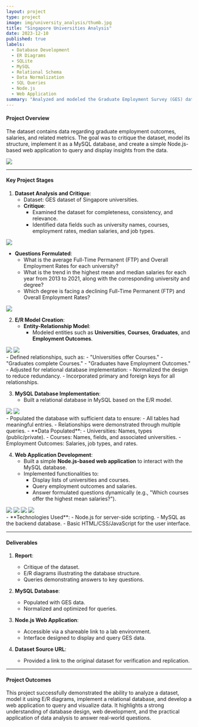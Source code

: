 ```yaml
---
layout: project
type: project
image: img/university_analysis/thumb.jpg
title: "Singapore Universities Analysis"
date: 2023-12-10
published: true
labels:
  - Database Development
  - ER Diagrams
  - SQLite
  - MySQL
  - Relational Schema
  - Data Normalization
  - SQL Queries
  - Node.js
  - Web Application
summary: "Analyzed and modeled the Graduate Employment Survey (GES) dataset, specifically for universities in Singapore."
---
```


#### Project Overview ####
The dataset contains data regarding graduate employment outcomes, salaries, and related metrics. The goal was to critique the dataset, model its structure, implement it as a MySQL database, and create a simple Node.js-based web application to query and display insights from the data.

<div class="text-center p-4">
  <img src="../img/university_analysis/ERD.png" class="img-thumbnail" >
</div>

---

#### Key Project Stages ####

1. **Dataset Analysis and Critique**:
   - Dataset: GES dataset of Singapore universities.
   - **Critique**:
     - Examined the dataset for completeness, consistency, and relevance.
     - Identified data fields such as university names, courses, employment rates, median salaries, and job types.

<div class="text-center p-4">
  <img src="../img/university_analysis/tables.png" class="img-thumbnail" >
</div>

   - **Questions Formulated**:
     - What is the average Full-Time Permanent (FTP) and Overall Employment Rates for each university?
     - What is the trend in the highest mean and median salaries for each year from 2013 to 2021, along with the corresponding university and degree?
     - Which degree is facing a declining Full-Time Permanent (FTP) and Overall Employment Rates?

<div class="text-center p-4">
  <img src="../img/university_analysis/questions.png" class="img-thumbnail" >
</div>

2. **E/R Model Creation**:
   - **Entity-Relationship Model**:
     - Modeled entities such as **Universities**, **Courses**, **Graduates**, and **Employment Outcomes**.
<div class="text-center p-4">
  <img src="../img/university_analysis/erd_2.png" class="img-thumbnail" >
  <img src="../img/university_analysis/rs.png" class="img-thumbnail" >
</div>
     - Defined relationships, such as:
       - "Universities offer Courses."
       - "Graduates complete Courses."
       - "Graduates have Employment Outcomes."
   - Adjusted for relational database implementation:
     - Normalized the design to reduce redundancy.
     - Incorporated primary and foreign keys for all relationships.

3. **MySQL Database Implementation**:
   - Built a relational database in MySQL based on the E/R model.
<div class="text-center p-4">
  <img src="../img/university_analysis/sql_query_qn2.png" class="img-thumbnail" >
  <img src="../img/university_analysis/sql_ans_qn2.png" class="img-thumbnail" >
</div>
   - Populated the database with sufficient data to ensure:
     - All tables had meaningful entries.
     - Relationships were demonstrated through multiple queries.
   - **Data Populated**:
     - Universities: Names, types (public/private).
     - Courses: Names, fields, and associated universities.
     - Employment Outcomes: Salaries, job types, and rates.

4. **Web Application Development**:
   - Built a simple **Node.js-based web application** to interact with the MySQL database.
   - Implemented functionalities to:
     - Display lists of universities and courses.
     - Query employment outcomes and salaries.
     - Answer formulated questions dynamically (e.g., "Which courses offer the highest mean salaries?").
<div class="text-center p-4">
  <img src="../img/university_analysis/qn1.png" class="img-thumbnail" >
  <img src="../img/university_analysis/qn2a.png" class="img-thumbnail" >
  <img src="../img/university_analysis/qn2b.png" class="img-thumbnail" >
  <img src="../img/university_analysis/qn3.png" class="img-thumbnail" >
</div>
   - **Technologies Used**:
     - Node.js for server-side scripting.
     - MySQL as the backend database.
     - Basic HTML/CSS/JavaScript for the user interface.

---

#### Deliverables ####
1. **Report**:
   - Critique of the dataset.
   - E/R diagrams illustrating the database structure.
   - Queries demonstrating answers to key questions.

2. **MySQL Database**:
   - Populated with GES data.
   - Normalized and optimized for queries.

3. **Node.js Web Application**:
   - Accessible via a shareable link to a lab environment.
   - Interface designed to display and query GES data.

4. **Dataset Source URL**:
   - Provided a link to the original dataset for verification and replication.

---

#### Project Outcomes ####
This project successfully demonstrated the ability to analyze a dataset, model it using E/R diagrams, implement a relational database, and develop a web application to query and visualize data. It highlights a strong understanding of database design, web development, and the practical application of data analysis to answer real-world questions.
